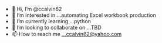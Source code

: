 - 👋 Hi, I’m @ccalvin62
- 👀 I’m interested in ...automating Excel workbook production
- 🌱 I’m currently learning ...python
- 💞️ I’m looking to collaborate on ...TBD
- 📫 How to reach me ...ccalvin62@yahoo.com

<!---
ccalvin62/ccalvin62 is a ✨ special ✨ repository because its `README.md` (this file) appears on your GitHub profile.
You can click the Preview link to take a look at your changes.
--->
